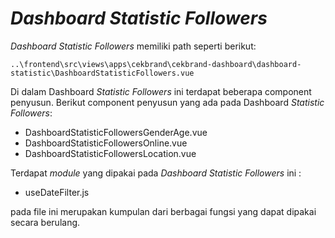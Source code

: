 # _Dashboard Statistic Followers_

_Dashboard Statistic Followers_ memiliki path seperti berikut:

```
..\frontend\src\views\apps\cekbrand\cekbrand-dashboard\dashboard-statistic\DashboardStatisticFollowers.vue
```

Di dalam Dashboard _Statistic Followers_ ini terdapat beberapa component penyusun. Berikut component penyusun yang ada pada Dashboard _Statistic Followers_:

- DashboardStatisticFollowersGenderAge.vue
- DashboardStatisticFollowersOnline.vue
- DashboardStatisticFollowersLocation.vue

Terdapat _module_ yang dipakai pada _Dashboard Statistic Followers_ ini :

- useDateFilter.js

pada file ini merupakan kumpulan dari berbagai fungsi yang dapat dipakai secara berulang.

